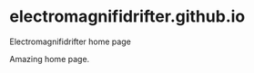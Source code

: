 # electromagnifidrifter.github.io
Electromagnifidrifter home page

Amazing home page.  

  
  
  
  
  
        
  
    

          

  
  
    

        
  

    
    
    

  
  



    
  

  

  
    
  
  


    
    





    
  

  
  
  

  
  


     









  









